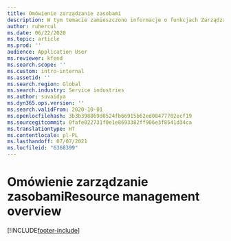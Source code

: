 ```yaml
---
title: Omówienie zarządzanie zasobami
description: W tym temacie zamieszczono informacje o funkcjach Zarządzania zasobami w Dynamics 365 Project operations.
author: ruhercul
ms.date: 06/22/2020
ms.topic: article
ms.prod: ''
audience: Application User
ms.reviewer: kfend
ms.search.scope: ''
ms.custom: intro-internal
ms.assetid: ''
ms.search.region: Global
ms.search.industry: Service industries
ms.author: suvaidya
ms.dyn365.ops.version: ''
ms.search.validFrom: 2020-10-01
ms.openlocfilehash: 3b3b398869d0524fb66915b62ed08477702ecf19
ms.sourcegitcommit: 0fafe022731f0e1e8693382ff906e3f8541d34ca
ms.translationtype: HT
ms.contentlocale: pl-PL
ms.lasthandoff: 07/07/2021
ms.locfileid: "6368399"
---
```

# <a name="resource-management-overview"></a><span data-ttu-id="e44f9-103">Omówienie zarządzanie zasobami</span><span class="sxs-lookup"><span data-stu-id="e44f9-103">Resource management overview</span></span>


[!INCLUDE[footer-include](../includes/footer-banner.md)]